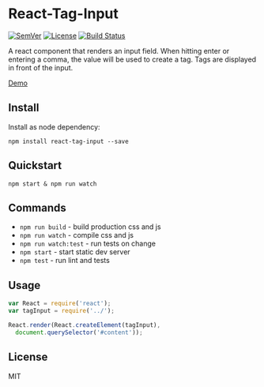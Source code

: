 # React-Tag-Input

[![SemVer]](http://semver.org)
[![License]](https://github.com/tjunghans/react-round-trip-rate/blob/master/LICENCE)
[![Build Status](https://travis-ci.org/tjunghans/react-tag-input.svg?branch=master)](https://travis-ci.org/tjunghans/react-tag-input)

A react component that renders an input field. When hitting enter or entering a comma, the value will be used to create a tag. Tags are displayed in front of the input.

[Demo](http://tangiblej.neocities.org/react-tag-input-example.html)


## Install

Install as node dependency:

```
npm install react-tag-input --save
```


## Quickstart

```
npm start & npm run watch
```


## Commands

- `npm run build` - build production css and js
- `npm run watch` - compile css and js
- `npm run watch:test` - run tests on change
- `npm start` - start static dev server
- `npm test` - run lint and tests


## Usage

```javascript
var React = require('react');
var tagInput = require('../');

React.render(React.createElement(tagInput),
  document.querySelector('#content'));
```

## License

MIT

[SemVer]: http://img.shields.io/:semver-%E2%9C%93-brightgreen.svg
[License]: http://img.shields.io/npm/l/mochify.svg


